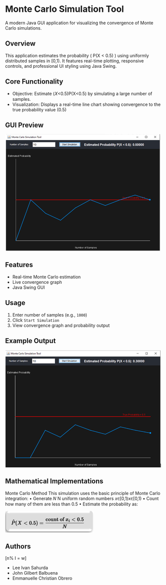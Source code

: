 # Monte Carlo Simulation Tool

A modern Java GUI application for visualizing the convergence of Monte Carlo simulations.

## Overview

This application estimates the probability \( P(X < 0.5) \) using uniformly distributed samples in [0,1). It features real-time plotting, responsive controls, and professional UI styling using Java Swing.

## Core Functionality

- Objective: Estimate (𝑋<0.5)P(X<0.5) by simulating a large number of samples.
- Visualization: Displays a real-time line chart showing convergence to the true probability value (0.5)

## GUI Preview
![GUI Preview](Screenshot/Gui-Preview.png)


## Features

- Real-time Monte Carlo estimation
- Live convergence graph
- Java Swing GUI

## Usage

1. Enter number of samples (e.g., `1000`)
2. Click `Start Simulation`
3. View convergence graph and probability output

## Example Output
![GUI Preview](Screenshot/Example-Output.png)

## Mathematical Implementations
Monte Carlo Method
This simulation uses the basic principle of Monte Carlo integration:
•	Generate 𝑁 N uniform random numbers 𝑥∈[0,1)x∈[0,1)
•	Count how many of them are less than 0.5
•	Estimate the probability as: 

![Formula](Screenshot/Formula.png)

## Authors
[n% I = w]
- Lee Ivan Sahurda  
- John Gilbert Balbuena  
- Emmanuelle Christian Obrero
